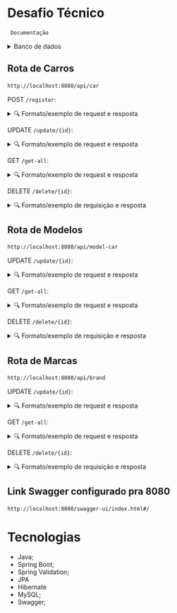 # Desafio Técnico
```diff
 Documentação
```

<details>
<summary>Banco de dados</summary><br>

![Modelo de tabelas](images/bd_desafio.png)
</details>
  
## Rota de Carros

```diff
http://localhost:8080/api/car
```

POST `/register`:
<details>
  <summary>🔍 Formato/exemplo de request e resposta</summary><br />

Essa rota precisa de um @RequestBody (CarAndModelAndBrandDto) `/register` exemplo:
<br/>

```diff
Note que: Ao cadastrar um carro, automaticamente um Modelo e uma Marca também são cadastrados para manter integridade do Banco
```

```json
{
  "nameBrand": "Bugati",
  "modelName": "fusca",
  "year": 2024,
  "fuel": "Gasolina",
  "numDoors": 2,
  "color": "White",
  "priceFip": 50.000
}
```

Exemplo de resposta em caso de sucesso - 201 - CREATED:

```json
{
    "success": true,
    "message": "Carro registrado com sucesso",
    "response": null
}
```
Exemplo de resposta em caso de input de usuário inválido - 400 - BAD REQUEST:

```json
{
    "timestamp": "2024-04-07T13:32:02.004+00:00",
    "status": 400,
    "error": "Bad Request",
    "path": "/api/car/register"
}
```
Exemplo de resposta em caso de erro interno - 500 - SERVER INTERNAL ERROR:

```json
{
    "success": false,
    "message": "Erro ao registrar o carro: Mensagem de erro",
    "response": null
}
```

</details>

UPDATE `/update/{id}`:
<details>
  <summary>🔍 Formato/exemplo de request e resposta</summary><br />

Está rota recebe um @PathVariable(id) e @RequestBody(CarAndModelAndBrandDto) `/update/{id}`:

```json
{
  "year": 2023,
  "fuel": "Alcool",
  "numDoors": 2,
  "color": "Preto"
}
```

Exemplo de resposta em caso de sucesso - 200 - OK:

```json
{
    "success": true,
    "message": "Carro atualizado com sucesso",
    "response": null
}
```
Exemplo de resposta em caso de input de usuário inválido - 400 - BAD REQUEST:

```json
{
    "timestamp": "2024-04-07T14:01:06.216+00:00",
    "status": 400,
    "error": "Bad Request",
    "path": "/api/car/update/1"
}
```
Exemplo de resposta em caso de ServerInternelError - 500 - SERVER INTERNAL ERROR:

```json
{
    "success": false,
    "message": "Erro ao atualizar o carro: Mensagem de erro",
    "response": null
}
```
</details>

GET `/get-all`:
<details>
  <summary>🔍 Formato/exemplo de request e resposta</summary><br />

Exemplo de resposta:

```json
{
    "success": true,
    "message": "Carros retornados com sucesso!",
    "response": [
        {
            "id": 1,
            "year": 2024,
            "fuel": "Alcool",
            "color": "Preto",
            "numDoors": 2,
            "priceFip": 50.000,
            "modelName": "Gol",
            "modelId": 1,
            "timestampRegister": 1712424660
        },
        {
            "id": 2,
            "year": 2024,
            "fuel": "Gasolina",
            "color": "Preto",
            "numDoors": 2,
            "priceFip": 50.000,
            "modelName": "Gol",
            "modelId": 1,
            "timestampRegister": 1712424708
        },
    ]
}
```
Exemplo de resposta em caso de ServerInternelError - 500 - SERVER INTERNAL ERROR:

```json
{
    "success": false,
    "message": "Erro ao buscar os carros: Mensagem de erro",
    "response": null
}
```
</details>


DELETE `/delete/{id}`:
<details>
  <summary>🔍 Formato/exemplo de requisição e resposta</summary><br />

Está rota recebe um @PathVariable(id) `/delete/{id}`:

Exemplo de resposta em caso de sucesso - 200 - Ok:

```json
{
    "success": true,
    "message": "Carro deletado com sucesso",
    "response": null
}
```

Exemplo de resposta em caso de erro - 500 - ServerInternalError:

```json
{
    "success": false,
    "message": "Erro ao deletar o carro: Ocorreu um erro ao processar a operação com o carro.",
    "response": null
}
```
</details>






## Rota de Modelos

```diff
http://localhost:8080/api/model-car
```


UPDATE `/update/{id}`:
<details>
  <summary>🔍 Formato/exemplo de request e resposta</summary><br />

Está rota recebe um @PathVariable(id) e @RequestBody(ModelDto) `/update/{id}`:

```json
{
    "modelName": "Corsa",
    "priceFip": 15.000
}
```

Exemplo de resposta em caso de sucesso - 200 - OK:

```json
{
    "success": true,
    "message": "Modelo atualizado com sucesso",
    "response": null
}
```
Exemplo de resposta em caso de input de usuário inválido - 400 - BAD REQUEST:

```json
{
    "timestamp": "2024-04-07T14:01:06.216+00:00",
    "status": 400,
    "error": "Bad Request",
    "path": "/api/car/update/1"
}
```
Exemplo de resposta em caso de erro interno - 500 - SERVER INTERNAL ERROR:

```json
{
    "success": false,
    "message": "Erro ao atualizar o modelo: Mensagem de erro",
    "response": null
}
```
</details>

GET `/get-all`:
<details>
  <summary>🔍 Formato/exemplo de request e resposta</summary><br />

Exemplo de resposta:

```json
{
    "success": true,
    "message": "Carros retornados com sucesso!",
    "response": [
        {
            "id": 1,
            "year": 2024,
            "fuel": "Alcool",
            "color": "Preto",
            "numDoors": 2,
            "priceFip": 50.000,
            "modelName": "Gol",
            "modelId": 1,
            "timestampRegister": 1712424660
        },
        {
            "id": 2,
            "year": 2024,
            "fuel": "Gasolina",
            "color": "Preto",
            "numDoors": 2,
            "priceFip": 50.000,
            "modelName": "Gol",
            "modelId": 1,
            "timestampRegister": 1712424708
        },
    ]
}
```
Exemplo de resposta em caso de ServerInternelError - 500 - SERVER INTERNAL ERROR:

```json
{
    "success": false,
    "message": "Erro ao buscar os carros: Mensagem de erro",
    "response": null
}
```
</details>


DELETE `/delete/{id}`:
<details>
  <summary>🔍 Formato/exemplo de requisição e resposta</summary><br />

Está rota recebe um @PathVariable(id) `/delete/{id}`:

Exemplo de resposta em caso de sucesso - 200 - Ok:

```json
{
    "success": true,
    "message": "Carro deletado com sucesso",
    "response": null
}
```

Exemplo de resposta em caso de erro - 500 - ServerInternalError:

```json
{
    "success": false,
    "message": "Erro ao deletar o carro: Mensagem de erro.",
    "response": null
}
```
</details>






## Rota de Marcas

```diff
http://localhost:8080/api/brand
```

UPDATE `/update/{id}`:
<details>
  <summary>🔍 Formato/exemplo de request e resposta</summary><br />

Está rota recebe um @PathVariable(id) e @RequestBody(BrandRequestDto) `/update/{id}`:

```json
{
    "nameBrand": "Ferrari"
}
```

Exemplo de resposta em caso de sucesso - 200 - OK:

```json
{
    "success": true,
    "message": "Marca atualizada com sucesso",
    "response": null
}
```
Exemplo de resposta em caso de input de usuário inválido - 400 - BAD REQUEST:

```json
{
    "timestamp": "2024-04-07T14:01:06.216+00:00",
    "status": 400,
    "error": "Bad Request",
    "path": "/api/car/update/1"
}
```
Exemplo de resposta em caso de ServerInternelError - 500 - SERVER INTERNAL ERROR:

```json
{
    "success": false,
    "message": "Erro ao atualizar marca: Mensagem de erro",
    "response": null
}
```
</details>

GET `/get-all`:
<details>
  <summary>🔍 Formato/exemplo de request e resposta</summary><br />

Exemplo de resposta:

```json
{
    "success": true,
    "message": "Marcas encontradas com sucesso",
    "response": [
        {
            "id": 1,
            "deleted": false,
            "nameBrand": "Ferrari"
        },
        {
            "id": 2,
            "deleted": false,
            "nameBrand": "Tesla"
        },
        {
            "id": 3,
            "deleted": false,
            "nameBrand": "Mustang"
        }
    ]
}
```
Exemplo de resposta em caso de ServerInternelError - 500 - SERVER INTERNAL ERROR:

```json
{
    "success": false,
    "message": "Erro ao buscar marcas: Mensagem de erro",
    "response": null
}
```
</details>

DELETE `/delete/{id}`:
<details>
  <summary>🔍 Formato/exemplo de requisição e resposta</summary><br />

Está rota recebe um @PathVariable(id) `/delete/{id}`:

Exemplo de resposta em caso de sucesso - 200 - Ok:

```json
{
    "success": true,
    "message": "Marca deletada com sucesso",
    "response": null
}
```

Exemplo de resposta em caso de erro - 500 - ServerInternalError:

```json
{
    "success": false,
    "message": "Erro ao deletar marca: Mensagem de erro.",
    "response": null
}
```
</details>

## Link Swagger configurado pra 8080

```diff
http://localhost:8080/swagger-ui/index.html#/
```


# Tecnologias

- Java;
- Spring Boot;
- Spring Validation;
- JPA
- Hibernate
- MySQL;
- Swagger;

